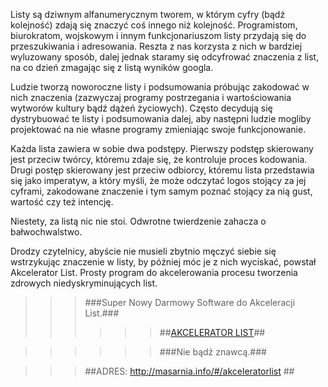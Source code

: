 
Listy są dziwnym alfanumerycznym tworem, w którym cyfry (bądź kolejność) zdają się znaczyć coś innego niż kolejność. Programistom, biurokratom, wojskowym i innym funkcjonariuszom listy przydają się do przeszukiwania i adresowania. Reszta z nas korzysta z nich w bardziej wyluzowany sposób, dalej jednak staramy się odcyfrować znaczenia z list, na co dzień zmagając się z listą wyników googla. 

Ludzie tworzą noworoczne listy i podsumowania próbując zakodować w nich znaczenia (zazwyczaj programy postrzegania i wartościowania wytworów kultury bądź dążeń życiowych). Często decydują się dystrybuować te listy i podsumowania dalej, aby następni ludzie mogliby projektować na nie własne programy zmieniając swoje funkcjonowanie.

Każda lista zawiera w sobie dwa podstępy. Pierwszy podstęp skierowany jest przeciw twórcy, któremu zdaje się, że kontroluje proces kodowania. Drugi postęp skierowany jest przeciw odbiorcy, któremu lista przedstawia się jako imperatyw, a który myśli, że może odczytać logos stojący za jej cyframi, zakodowane znaczenie i tym samym poznać stojący za nią gust, wartość czy też intencję.

Niestety, za listą nic nie stoi. Odwrotne twierdzenie zahacza o bałwochwalstwo.

Drodzy czytelnicy, abyście nie musieli zbytnio męczyć siebie się wstrzykując znaczenie w listy, by później móc je z nich wyciskać, powstał Akcelerator List. Prosty program do akcelerowania procesu tworzenia zdrowych niedyskryminujących list. 

>>>###Super Nowy Darmowy Software do Akceleracji List.###
>>>>>>##[AKCELERATOR LIST]( http://masarnia.info/#/akceleratorlist)##  

>>>>>>###Nie bądź znawcą.###

>>>##ADRES: http://masarnia.info/#/akceleratorlist ##

